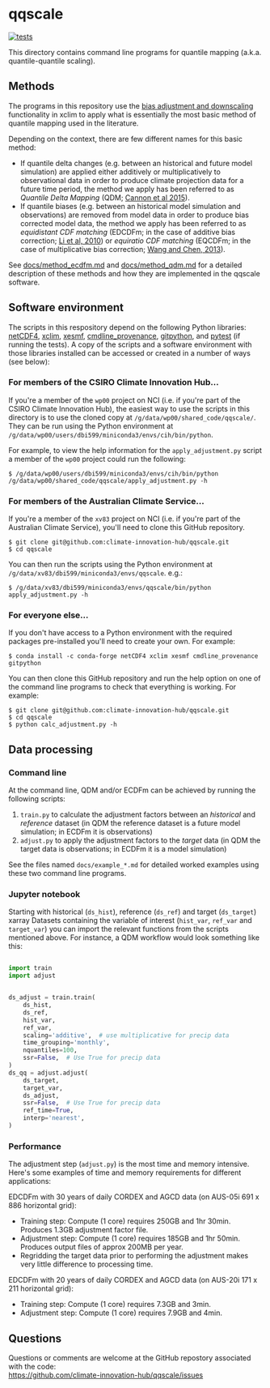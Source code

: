 # qqscale

[![tests](https://github.com/climate-innovation-hub/qqscale/actions/workflows/tests.yml/badge.svg)](https://github.com/climate-innovation-hub/qqscale/actions/workflows/tests.yml)

This directory contains command line programs for quantile mapping (a.k.a. quantile-quantile scaling). 

## Methods

The programs in this repository use the
[bias adjustment and downscaling](https://xclim.readthedocs.io/en/stable/sdba.html) functionality in xclim
to apply what is essentially the most basic method of quantile mapping used in the literature.

Depending on the context, there are few different names for this basic method:
- If quantile delta changes (e.g. between an historical and future model simulation) are applied
  either additively or multiplicatively to observational data in order to produce
  climate projection data for a future time period,
  the method we apply has been referred to as
  *Quantile Delta Mapping* (QDM; [Cannon et al 2015](https://doi.org/10.1175/JCLI-D-14-00754.1)).
- If quantile biases (e.g. between an historical model simulation and observations) are removed
  from model data in order to produce bias corrected model data,
  the method we apply has been referred to as
  *equidistant CDF matching* (EDCDFm; in the case of additive bias correction; [Li et al, 2010](https://doi.org/10.1029/2009JD012882)) or
  *equiratio CDF matching* (EQCDFm; in the case of multiplicative bias correction; [Wang and Chen, 2013](https://doi.org/10.1002/asl2.454)).

See [docs/method_ecdfm.md](docs/method_ecdfm.md) and [docs/method_qdm.md](docs/method_qdm.md) for a detailed description
of these methods and how they are implemented in the qqscale software.

## Software environment

The scripts in this respository depend on the following Python libraries:
[netCDF4](https://unidata.github.io/netcdf4-python/),
[xclim](https://xclim.readthedocs.io),
[xesmf](https://xesmf.readthedocs.io),
[cmdline_provenance](https://cmdline-provenance.readthedocs.io),
[gitpython](https://gitpython.readthedocs.io),
and [pytest](https://docs.pytest.org) (if running the tests).
A copy of the scripts and a software environment with those libraries installed
can be accessed or created in a number of ways (see below):

### For members of the CSIRO Climate Innovation Hub...

If you're a member of the `wp00` project on NCI
(i.e. if you're part of the CSIRO Climate Innovation Hub),
the easiest way to use the scripts in this directory is to use the cloned copy at `/g/data/wp00/shared_code/qqscale/`.
They can be run using the Python environment at `/g/data/wp00/users/dbi599/miniconda3/envs/cih/bin/python`.

For example, to view the help information for the `apply_adjustment.py` script
a member of the `wp00` project could run the following:

```
$ /g/data/wp00/users/dbi599/miniconda3/envs/cih/bin/python /g/data/wp00/shared_code/qqscale/apply_adjustment.py -h
```

### For members of the Australian Climate Service...

If you're a member of the `xv83` project on NCI
(i.e. if you're part of the Australian Climate Service),
you'll need to clone this GitHub repository.

```
$ git clone git@github.com:climate-innovation-hub/qqscale.git
$ cd qqscale
```

You can then run the scripts using the Python environment at `/g/data/xv83/dbi599/miniconda3/envs/qqscale`. e.g.:

```
$ /g/data/xv83/dbi599/miniconda3/envs/qqscale/bin/python apply_adjustment.py -h
```

### For everyone else...

If you don't have access to a Python environment with the required packages
pre-installed you'll need to create your own.
For example:

```
$ conda install -c conda-forge netCDF4 xclim xesmf cmdline_provenance gitpython
```

You can then clone this GitHub repository and run the help option
on one of the command line programs to check that everything is working.
For example:

```
$ git clone git@github.com:climate-innovation-hub/qqscale.git
$ cd qqscale
$ python calc_adjustment.py -h
```

## Data processing

### Command line
  
At the command line, QDM and/or ECDFm can be achieved by running the following scripts:
1. `train.py` to calculate the adjustment factors between an *historical* and *reference* dataset
   (in QDM the reference dataset is a future model simulation; in ECDFm it is observations)
1. `adjust.py` to apply the adjustment factors to the *target* data
   (in QDM the target data is observations; in ECDFm it is a model simulation)

See the files named `docs/example_*.md` for detailed worked examples using these two command line programs.

### Jupyter notebook

Starting with historical (`ds_hist`), reference (`ds_ref`) and target (`ds_target`) xarray Datasets
containing the variable of interest (`hist_var`, `ref_var` and `target_var`)
you can import the relevant functions from the scripts mentioned above.
For instance,
a QDM workflow would look something like this:

```python

import train
import adjust


ds_adjust = train.train(
    ds_hist,
    ds_ref,
    hist_var,
    ref_var,
    scaling='additive',  # use multiplicative for precip data
    time_grouping='monthly',
    nquantiles=100,
    ssr=False,  # Use True for precip data
)
ds_qq = adjust.adjust(
    ds_target,
    target_var,
    ds_adjust,
    ssr=False,  # Use True for precip data
    ref_time=True,
    interp='nearest', 
)
```

### Performance

The adjustment step (`adjust.py`) is the most time and memory intensive.
Here's some examples of time and memory requirements for different applications:

EDCDFm with 30 years of daily CORDEX and AGCD data (on AUS-05i 691 x 886 horizontal grid):
- Training step: Compute (1 core) requires 250GB and 1hr 30min. Produces 1.3GB adjustment factor file.
- Adjustment step: Compute (1 core) requires 185GB and 1hr 50min. Produces output files of approx 200MB per year.
- Regridding the target data prior to performing the adjustment makes very little difference to processing time.

EDCDFm with 20 years of daily CORDEX and AGCD data (on AUS-20i 171 x 211 horizontal grid):
- Training step: Compute (1 core) requires 7.3GB and 3min.
- Adjustment step: Compute (1 core) requires 7.9GB and 4min.

## Questions

Questions or comments are welcome at the GitHub repostory
associated with the code:  
https://github.com/climate-innovation-hub/qqscale/issues
